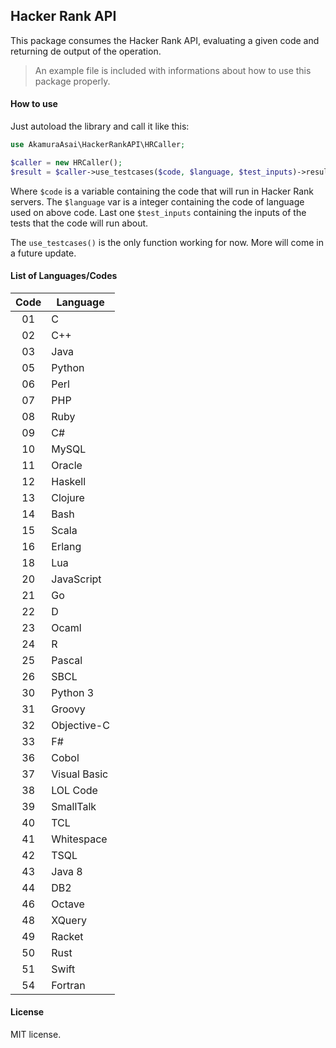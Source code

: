 ## Hacker Rank API

This package consumes the Hacker Rank API, evaluating a given code and returning de output of the operation.

> An example file is included with informations about how to use this package properly.

#### How to use
 
 Just autoload the library and call it like this:
 
 ```php
 use AkamuraAsai\HackerRankAPI\HRCaller;
 
 $caller = new HRCaller();
 $result = $caller->use_testcases($code, $language, $test_inputs)->result;
 
 ```
 Where `$code` is a variable containing the code that will run in Hacker Rank servers.
 The `$language` var is a integer containing the code of language used on above code.
 Last one `$test_inputs` containing the inputs of the tests that the code will run about.
 
 The `use_testcases()` is the only function working for now. More will come in a future update.
 
 #### List of Languages/Codes
 
| Code | Language     |
|:----:|--------------|
| 01   | C            |
| 02   | C++          |
| 03   | Java         |
| 05   | Python       |
| 06   | Perl         |
| 07   | PHP          |
| 08   | Ruby         |
| 09   | C#           |
| 10   | MySQL        |
| 11   | Oracle       |
| 12   | Haskell      |
| 13   | Clojure      |
| 14   | Bash         |
| 15   | Scala        |
| 16   | Erlang       |
| 18   | Lua          |
| 20   | JavaScript   |
| 21   | Go           |
| 22   | D            |
| 23   | Ocaml        |
| 24   | R            |
| 25   | Pascal       |
| 26   | SBCL         |
| 30   | Python 3     |
| 31   | Groovy       |
| 32   | Objective-C  |
| 33   | F#           |
| 36   | Cobol        |
| 37   | Visual Basic |
| 38   | LOL Code     |
| 39   | SmallTalk    |
| 40   | TCL          |
| 41   | Whitespace   |
| 42   | TSQL         |
| 43   | Java 8       |
| 44   | DB2          |
| 46   | Octave       |
| 48   | XQuery       |
| 49   | Racket       |
| 50   | Rust         |
| 51   | Swift        |
| 54   | Fortran      |


#### License
MIT license.

 